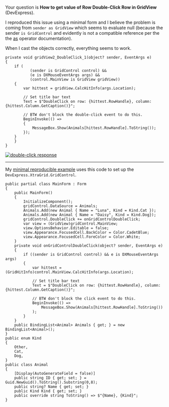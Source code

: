 Your question is **How to get value of Row Double-Click Row in GridView** (DevExpress). 

I reproduced this issue using a minimal form and I believe the problem is coming from `sender as GridView` which seems to evaluate null (because the sender `is GridControl` and evidently is not a compatible reference per the the [as](https://learn.microsoft.com/en-us/dotnet/csharp/language-reference/operators/type-testing-and-cast#as-operator) operator documentation). 

When I cast the objects correctly, everything seems to work.

    private void gridView2_DoubleClick_1(object? sender, EventArgs e)
    {
        if (
               (sender is GridControl control) &&
               (e is DXMouseEventArgs args) &&
               (control.MainView is GridView gridView))
        {
            var hittest = gridView.CalcHitInfo(args.Location);

            // Set title bar text
            Text = $"DoubleClick on row: {hittest.RowHandle}, column: {hittest.Column.GetCaption()}";

            // BTW don't block the double-click event to do this.
            BeginInvoke(() =>
            {
                MessageBox.Show(Animals[hittest.RowHandle].ToString());
            });
        }
        }
    }

[![double-click response][1]][1]

***
My [minimal reproducible example](https://stackoverflow.com/help/minimal-reproducible-example) uses this code to set up the `DevExpress.XtraGrid.GridControl`.

    public partial class MainForm : Form
    {
        public MainForm()
        {
            InitializeComponent();
            gridControl.DataSource = Animals;
            Animals.Add(new Animal { Name = "Luna", Kind = Kind.Cat });
            Animals.Add(new Animal { Name = "Daisy", Kind = Kind.Dog});
            gridControl.DoubleClick += onGridControlDoubleClick;
            var view = (GridView)gridControl.MainView;
            view.OptionsBehavior.Editable = false;
            view.Appearance.FocusedCell.BackColor = Color.CadetBlue;
            view.Appearance.FocusedCell.ForeColor = Color.White;
        }
        private void onGridControlDoubleClick(object? sender, EventArgs e)
        {
            if ((sender is GridControl control) && e is DXMouseEventArgs args)
            {
                var hittest = (GridHitInfo)control.MainView.CalcHitInfo(args.Location);

                // Set title bar text
                Text = $"DoubleClick on row: {hittest.RowHandle}, column: {hittest.Column.GetCaption()}";

                // BTW don't block the click event to do this.
                BeginInvoke(() =>
                    MessageBox.Show(Animals[hittest.RowHandle].ToString())
                );
            }
        }
        public BindingList<Animal> Animals { get; } = new BindingList<Animal>();
    }
    public enum Kind
    {
        Other,
        Cat,
        Dog,
    }
    public class Animal
    {
        [Display(AutoGenerateField = false)]
        public string ID { get; set; } = Guid.NewGuid().ToString().Substring(0,8);
        public string? Name { get; set; }
        public Kind Kind { get; set; }
        public override string ToString() => $"{Name}, {Kind}";
    }


  [1]: https://i.stack.imgur.com/rjahF.png